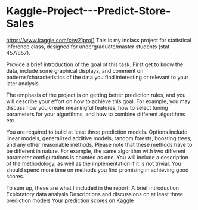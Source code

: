 # Kaggle-Project---Predict-Store-Sales
https://www.kaggle.com/c/w21proj1
This is my inclass project for statistical inference class, designed for undergraduate/master students (stat 457/857).

Provide a brief introduction of the goal of this task. First get to know the data, include some graphical displays, and comment on patterns/characteristics of the data you find interesting or relevant to your later analysis.

The emphasis of the project is on getting better prediction rules, and you will describe your effort on how to achieve this goal. For example, you may discuss how you create meaningful features, how to select tuning parameters for your algorithms, and how to combine different algorithms etc.

You are required to build at least three prediction models. Options include linear models, generalized additive models, random forests, boosting trees, and any other reasonable methods. Please note that these methods have to be different in nature. For example, the same algorithm with two different parameter configurations is counted as one. You will include a description of the methodology, as well as the implementation if it is not trivial. You should spend more time on methods you find promising in achieving good scores.

To sum up, these are what I included in the report:
A brief introduction
Exploratory data analysis
Descriptions and discussions on at least three prediction models
Your prediction scores on Kaggle
